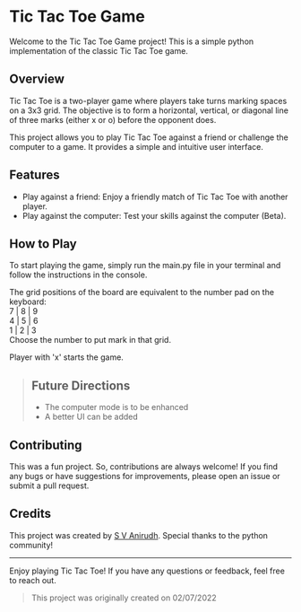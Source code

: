 # Tic Tac Toe Game

Welcome to the Tic Tac Toe Game project! This is a simple python implementation of the classic Tic Tac Toe game.

## Overview

Tic Tac Toe is a two-player game where players take turns marking spaces on a 3x3 grid. The objective is to form a horizontal, vertical, or diagonal line of three marks (either x or o) before the opponent does.

This project allows you to play Tic Tac Toe against a friend or challenge the computer to a game. It provides a simple and intuitive user interface.

## Features

- Play against a friend: Enjoy a friendly match of Tic Tac Toe with another player.
- Play against the computer: Test your skills against the computer (Beta).

## How to Play

To start playing the game, simply run the main.py file in your terminal and follow the instructions in the console.

The grid positions of the board are equivalent to the number pad on the keyboard:  
7 | 8 | 9    
4 | 5 | 6   
1 | 2 | 3  
Choose the number to put mark in that grid.

Player with 'x' starts the game.  

> ## Future Directions  
> - The computer mode is to be enhanced
> - A better UI can be added

## Contributing

This was a fun project. So, contributions are always welcome! If you find any bugs or have suggestions for improvements, please open an issue or submit a pull request.

## Credits

This project was created by [S V Anirudh](https://www.linkedin.com/in/anirudhsv/). Special thanks to the python community!

---

Enjoy playing Tic Tac Toe! If you have any questions or feedback, feel free to reach out.  

> This project was originally created on 02/07/2022
